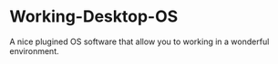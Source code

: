 # Working-Desktop-OS
A nice plugined OS software that allow you to working in a wonderful environment.
